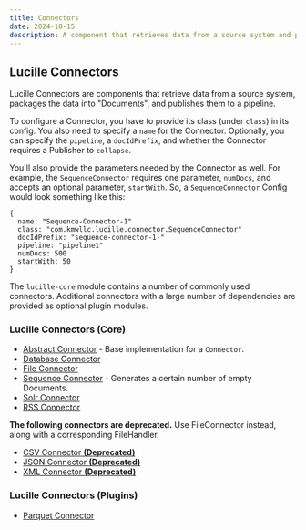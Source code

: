 ```yaml
---
title: Connectors
date: 2024-10-15
description: A component that retrieves data from a source system and packages the data into Documents in preparation for transformation.
---
```


## Lucille Connectors

Lucille Connectors are components that retrieve data from a source system, packages the data into "Documents", and publishes them to a pipeline.

To configure a Connector, you have to provide its class (under `class`) in its config. You also need to specify a `name` for the Connector.
Optionally, you can specify the `pipeline`, a `docIdPrefix`, and whether the Connector requires a Publisher to `collapse`.

You'll also provide the parameters needed by the Connector as well. For example, the `SequenceConnector` requires one parameter, `numDocs`,
and accepts an optional parameter, `startWith`. So, a `SequenceConnector` Config would look something like this:

```hocon
{
  name: "Sequence-Connector-1"
  class: "com.kmwllc.lucille.connector.SequenceConnector"
  docIdPrefix: "sequence-connector-1-"
  pipeline: "pipeline1"
  numDocs: 500
  startWith: 50
}
```

The `lucille-core` module contains a number of commonly used connectors. Additional connectors with a large number of dependencies are provided as optional plugin modules.

### Lucille Connectors (Core)

* [Abstract Connector](https://github.com/kmwtechnology/lucille/blob/main/lucille-core/src/main/java/com/kmwllc/lucille/connector/AbstractConnector.java) - Base implementation for a `Connector`.
* [Database Connector](database_connector.md)
* [File Connector](file_connector.md)
* [Sequence Connector](https://github.com/kmwtechnology/lucille/blob/main/lucille-core/src/main/java/com/kmwllc/lucille/connector/SequenceConnector.java) - Generates a certain number of empty Documents.
* [Solr Connector](https://github.com/kmwtechnology/lucille/blob/main/lucille-core/src/main/java/com/kmwllc/lucille/connector/SolrConnector.java)
* [RSS Connector](rss_connector.md)

**The following connectors are deprecated.** Use FileConnector instead, along with a corresponding FileHandler.

* [CSV Connector **(Deprecated)**](https://github.com/kmwtechnology/lucille/blob/main/lucille-core/src/main/java/com/kmwllc/lucille/connector/CSVConnector.java)
* [JSON Connector **(Deprecated)**](https://github.com/kmwtechnology/lucille/blob/main/lucille-core/src/main/java/com/kmwllc/lucille/connector/JSONConnector.java)
* [XML Connector **(Deprecated)**](https://github.com/kmwtechnology/lucille/blob/main/lucille-core/src/main/java/com/kmwllc/lucille/connector/xml/XMLConnector.java)

### Lucille Connectors (Plugins)

* [Parquet Connector](https://github.com/kmwtechnology/lucille/blob/main/lucille-plugins/lucille-parquet/src/main/java/com/kmwllc/lucille/parquet/connector/ParquetConnector.java)